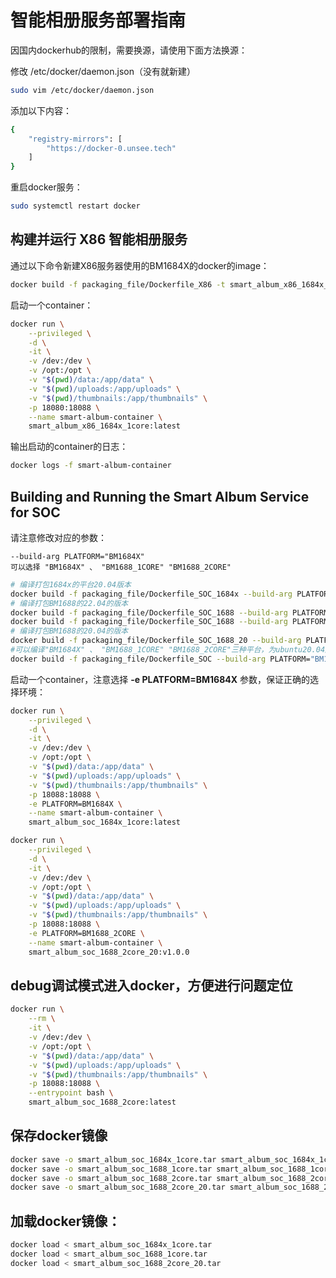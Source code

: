 # 智能相册服务部署指南
因国内dockerhub的限制，需要换源，请使用下面方法换源：

修改 /etc/docker/daemon.json（没有就新建）
```bash
sudo vim /etc/docker/daemon.json
```
添加以下内容：
```bash
{
    "registry-mirrors": [
        "https://docker-0.unsee.tech"
    ]
}
```
重启docker服务：
```bash
sudo systemctl restart docker
```
## 构建并运行 X86 智能相册服务
通过以下命令新建X86服务器使用的BM1684X的docker的image：
```bash
docker build -f packaging_file/Dockerfile_X86 -t smart_album_x86_1684x_1core:latest .
```
启动一个container：
```bash
docker run \
    --privileged \
    -d \
    -it \
    -v /dev:/dev \
    -v /opt:/opt \
    -v "$(pwd)/data:/app/data" \
    -v "$(pwd)/uploads:/app/uploads" \
    -v "$(pwd)/thumbnails:/app/thumbnails" \
    -p 18080:18088 \
    --name smart-album-container \
    smart_album_x86_1684x_1core:latest
```
输出启动的container的日志：
```bash
docker logs -f smart-album-container
```
## Building and Running the Smart Album Service for SOC
请注意修改对应的参数：
```
--build-arg PLATFORM="BM1684X"
可以选择 "BM1684X" 、 "BM1688_1CORE" "BM1688_2CORE"
```

```bash
# 编译打包1684x的平台20.04版本
docker build -f packaging_file/Dockerfile_SOC_1684x --build-arg PLATFORM="BM1684X" -t smart_album_soc_1684x_1core:latest . 
# 编译打包BM1688的22.04的版本
docker build -f packaging_file/Dockerfile_SOC_1688 --build-arg PLATFORM="BM1688_1CORE" -t smart_album_soc_1688_1core:latest . 
docker build -f packaging_file/Dockerfile_SOC_1688 --build-arg PLATFORM="BM1688_2CORE" -t smart_album_soc_1688_2core:latest . 
# 编译打包BM1688的20.04的版本
docker build -f packaging_file/Dockerfile_SOC_1688_20 --build-arg PLATFORM="BM1688_2CORE" -t smart_album_soc_1688_2core_20:v1.0.0 . 
#可以编译"BM1684X" 、 "BM1688_1CORE" "BM1688_2CORE"三种平台，为ubuntu20.04版本
docker build -f packaging_file/Dockerfile_SOC --build-arg PLATFORM="BM1688_2CORE" -t smart_album_soc_1688_2core_20:latest . 
```

启动一个container，注意选择 **-e PLATFORM=BM1684X** 参数，保证正确的选择环境：
```bash
docker run \
    --privileged \
    -d \
    -it \
    -v /dev:/dev \
    -v /opt:/opt \
    -v "$(pwd)/data:/app/data" \
    -v "$(pwd)/uploads:/app/uploads" \
    -v "$(pwd)/thumbnails:/app/thumbnails" \
    -p 18088:18088 \
    -e PLATFORM=BM1684X \
    --name smart-album-container \
    smart_album_soc_1684x_1core:latest
```

```bash
docker run \
    --privileged \
    -d \
    -it \
    -v /dev:/dev \
    -v /opt:/opt \
    -v "$(pwd)/data:/app/data" \
    -v "$(pwd)/uploads:/app/uploads" \
    -v "$(pwd)/thumbnails:/app/thumbnails" \
    -p 18088:18088 \
    -e PLATFORM=BM1688_2CORE \
    --name smart-album-container \
    smart_album_soc_1688_2core_20:v1.0.0
```

## debug调试模式进入docker，方便进行问题定位
```bash
docker run \
    --rm \
    -it \
    -v /dev:/dev \
    -v /opt:/opt \
    -v "$(pwd)/data:/app/data" \
    -v "$(pwd)/uploads:/app/uploads" \
    -v "$(pwd)/thumbnails:/app/thumbnails" \
    -p 18088:18088 \
    --entrypoint bash \
    smart_album_soc_1688_2core:latest
```



## 保存docker镜像
```bash
docker save -o smart_album_soc_1684x_1core.tar smart_album_soc_1684x_1core:latest
docker save -o smart_album_soc_1688_1core.tar smart_album_soc_1688_1core:latest
docker save -o smart_album_soc_1688_2core.tar smart_album_soc_1688_2core:latest
docker save -o smart_album_soc_1688_2core_20.tar smart_album_soc_1688_2core_20:v1.0.0
```

## 加载docker镜像：
```bash
docker load < smart_album_soc_1684x_1core.tar
docker load < smart_album_soc_1688_1core.tar
docker load < smart_album_soc_1688_2core_20.tar
```